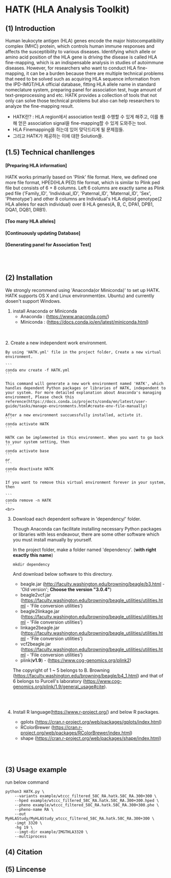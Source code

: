 # HATK (HLA Analysis Toolkit)


## (1) Introduction


Human leukocyte antigen (HLA) genes encode the major histocompatibility complex (MHC) protein, which controls human immune responses and affects the susceptibility to various diseases. Identifying which allele or amino acid position of the HLA gene is driving the disease is called HLA fine-mapping, which is an indispensable analysis in studies of autoimmune diseases. However, for researchers who want to conduct HLA fine-mapping, it can be a burden because there are multiple technical problems that need to be solved such as acquiring HLA sequence information from the IPD-IMGT/HLA official database, fitting HLA allele name in standard nomeclature system, preparing panel for association test, huge amount of text-preprocessing and etc. HATK provides a collection of tools that not only can solve those technical problems but also can help researchers to analyze the fine-mapping result.

* HATK란? : HLA region에서 association test를 수행할 수 있게 해주고, 이를 통해 얻은 association signal을 fine-mapping할 수 있게 도와주는 tool.
* HLA Finemapping을 하는데 있어 맞닥드리게 될 문제점들.
* 그리고 HATK가 제공하는 이에 대한 Solution들.

## (1.5) Technical chanllenges
#### [Preparing HLA information]
HATK works primarily based on 'Plink' file format. Here, we defined one more file format, HPED(HLA PED) file format, which is similar to Plink ped file but consists of 6 + 8 columns. Left 6 columns are exactly same as Plink ped file ('Family_ID', 'Individual_ID', 'Paternal_ID', 'Maternal_ID', 'Sex', 'Phenotype') and other 8 columns are Individual's HLA diploid genotype(2 HLA alleles for each individual) over 8 HLA genes(A, B, C, DPA1, DPB1, DQA1, DQB1, DRB1).

#### [Too many HLA alleles]



#### [Continuously updating Database]


#### [Generating panel for Association Test]


<!-- HATK is ...(under construction)

1. What is HATK
2. What output does it generates?
3. What input is required to generate the output. -->
<br>
<br>


## (2) Installation

We strongly recommend using 'Anaconda(or Miniconda)' to set up HATK. HATK supports OS X and Linux environment(ex. Ubuntu) and currently dosen't support Windows.



1. install Anaconda or Miniconda
    - Anaconda : (https://www.anaconda.com/)
    - Miniconda : (https://docs.conda.io/en/latest/miniconda.html)
<br>
<br>
2. Create a new independent work environment.

    By using 'HATK.yml' file in the project folder, Create a new virtual environment. 

    ```
    conda env create -f HATK.yml
    ```

    This command will generate a new work environment named 'HATK', which handles dependent Python packages or libraries of HATK, independent to your system. For more detailed explanation about Anaconda's managing environment, Please check this reference(https://docs.conda.io/projects/conda/en/latest/user-guide/tasks/manage-environments.html#create-env-file-manually)

    After a new environment succuessfully installed, activte it.
    ```
    conda activate HATK
    ```

    HATK can be implemented in this environment. When you want to go back to your system setting, then
    ```
    conda activate base
    ```
    or
    ```
    conda deactivate HATK
    ```

    If you want to remove this virtual environment forever in your system, then

    ```
    conda remove -n HATK
    ```
    <br>

3. Download each dependent software in 'dependency/' folder.

    Though Anaconda can facilitate installing necessary Python packages or libraries with less endeavour, there are some other software which you must install manually by yourself.

    In the project folder, make a folder named 'dependency'. (**with right exactly this name**)
    ```
    mkdir dependency
    ```

    And download below software to this directory.

    - beagle.jar (http://faculty.washington.edu/browning/beagle/b3.html - 'Old version'; **Choose the version "3.0.4"**)
    <!-- - beagle4.jar (https://faculty.washington.edu/browning/beagle/b4_1.html#download) -->
    - beagle2vcf.jar (https://faculty.washington.edu/browning/beagle_utilities/utilities.html  - 'File conversion utilities')
    - beagle2linkage.jar (https://faculty.washington.edu/browning/beagle_utilities/utilities.html  - 'File conversion utilities')
    - linkage2beagle.jar (https://faculty.washington.edu/browning/beagle_utilities/utilities.html  - 'File conversion utilities')
    - vcf2beagle.jar (https://faculty.washington.edu/browning/beagle_utilities/utilities.html  - 'File conversion utilities')
    - plink(**v1.9**) - (https://www.cog-genomics.org/plink2)

    The copyright of 1 ~ 5 belongs to B. Browning (https://faculty.washington.edu/browning/beagle/b4_1.html) and that of 6 belongs to Purcell's laboratory (https://www.cog-genomics.org/plink/1.9/general_usage#cite).
<br>
<br>

4. Install R language(https://www.r-project.org/) and below R packages.

    - gplots (https://cran.r-project.org/web/packages/gplots/index.html)
    - RColorBrewer (https://cran.r-project.org/web/packages/RColorBrewer/index.html)
    - shape (https://cran.r-project.org/web/packages/shape/index.html)


<br>
<br>


## (3) Usage example

run below command

```
python3 HATK.py \
    --variants example/wtccc_filtered_58C_RA.hatk.58C_RA.300+300 \
    --hped example/wtccc_filtered_58C_RA.hatk.58C_RA.300+300.hped \
    --pheno example/wtccc_filtered_58C_RA.hatk.58C_RA.300+300.phe \
    --pheno-name RA \
    --out MyHLAStudy/MyHLAStudy_wtccc_filtered_58C_RA.hatk.58C_RA.300+300 \
    -imgt 3320 \
    -hg 19 \
    --imgt-dir example/IMGTHLA3320 \
    --multiprocess
```

## (4) Citation

## (5) Lincense






<!-- comment 
## \<History\>

2nd Repository for HATK project.

(2018. 8. 2.)
Remote repository has been moved from Bitbucket to Github.


(2018. 12. 19.)
The branch 'b_20181219' has been created to
	(1) introduce logging system,
	(2) optimize and enhance the general performance,

and etc. 


(2019. 1. 10.)
The core engine modules("HLAtoSequences.py", "encodeVariants.py", "encodeHLA.py") are reworked urgently to solve the memroy usage problem(It was found to use maximum 64G RAM apporximately maybe due to Pandas).

The rework was primarily done in the work with Yang Luo in the repository of "MakeReference_v2" and the finalized rework outputs are applied to this project.
-->